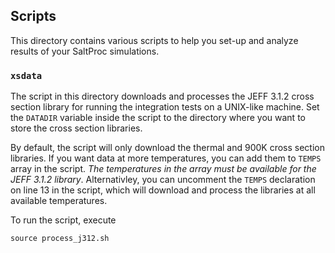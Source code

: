 ## Scripts
This directory contains various scripts to help you set-up and analyze results
of your SaltProc simulations.

### `xsdata`
The script in this directory downloads and processes the JEFF 
3.1.2 cross section library for running the integration tests 
on a UNIX-like machine. Set the `DATADIR` variable inside 
the script to the directory where you want to store the cross 
section libraries.

By default, the script will only download the thermal and 900K 
cross section libraries. If you want data at more temperatures,
you can add them to ``TEMPS`` array in the script. *The temperatures
in the array must be available for the JEFF 3.1.2 library*. Alternativley,
you can uncomment the ``TEMPS`` declaration on line 13 in the script,
which will download and process the libraries at all available temperatures.

To run the script, execute
```
source process_j312.sh
```
